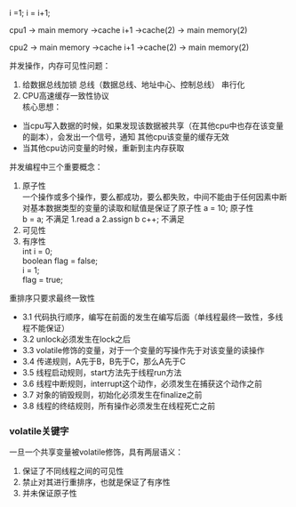 i =1;
i = i+1;

cpu1 -> main memory ->cache i+1 ->cache(2) -> main memory(2)

cpu2 -> main memory ->cache i+1 ->cache(2) -> main memory(2)

并发操作，内存可见性问题：
1. 给数据总线加锁
    总线（数据总线、地址中心、控制总线）
    串行化
2. CPU高速缓存一致性协议     
核心思想：   
* 当cpu写入数据的时候，如果发现该数据被共享（在其他cpu中也存在该变量的副本），会发出一个信号，通知
其他cpu该变量的缓存无效
* 当其他cpu访问变量的时候，重新到主内存获取

并发编程中三个重要概念：
1. 原子性  
   一个操作或多个操作，要么都成功，要么都失败，中间不能由于任何因素中断
   对基本数据类型的变量的读取和赋值是保证了原子性
   a = 10; 原子性  
   b = a;  不满足  1.read a 2.assign b
   c++;     不满足
2. 可见性
3. 有序性  
int i = 0;  
boolean flag = false;   
i = 1;  
flag = true;

重排序只要求最终一致性 
* 3.1 代码执行顺序，编写在前面的发生在编写后面（单线程最终一致性，多线程不能保证）
* 3.2 unlock必须发生在lock之后
* 3.3 volatile修饰的变量，对于一个变量的写操作先于对该变量的读操作
* 3.4 传递规则，A先于B，B先于C，那么A先于C
* 3.5 线程启动规则，start方法先于线程run方法
* 3.6 线程中断规则，interrupt这个动作，必须发生在捕获这个动作之前
* 3.7 对象的销毁规则，初始化必须发生在finalize之前
* 3.8 线程的终结规则，所有操作必须发生在线程死亡之前

### volatile关键字
一旦一个共享变量被volatile修饰，具有两层语义：
1. 保证了不同线程之间的可见性
2. 禁止对其进行重排序，也就是保证了有序性
3. 并未保证原子性